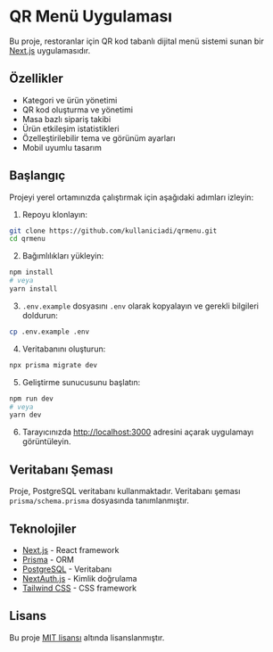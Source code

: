 # QR Menü Uygulaması

Bu proje, restoranlar için QR kod tabanlı dijital menü sistemi sunan bir [Next.js](https://nextjs.org) uygulamasıdır.

## Özellikler

- Kategori ve ürün yönetimi
- QR kod oluşturma ve yönetimi
- Masa bazlı sipariş takibi
- Ürün etkileşim istatistikleri
- Özelleştirilebilir tema ve görünüm ayarları
- Mobil uyumlu tasarım

## Başlangıç

Projeyi yerel ortamınızda çalıştırmak için aşağıdaki adımları izleyin:

1. Repoyu klonlayın:
```bash
git clone https://github.com/kullaniciadi/qrmenu.git
cd qrmenu
```

2. Bağımlılıkları yükleyin:
```bash
npm install
# veya
yarn install
```

3. `.env.example` dosyasını `.env` olarak kopyalayın ve gerekli bilgileri doldurun:
```bash
cp .env.example .env
```

4. Veritabanını oluşturun:
```bash
npx prisma migrate dev
```

5. Geliştirme sunucusunu başlatın:
```bash
npm run dev
# veya
yarn dev
```

6. Tarayıcınızda [http://localhost:3000](http://localhost:3000) adresini açarak uygulamayı görüntüleyin.

## Veritabanı Şeması

Proje, PostgreSQL veritabanı kullanmaktadır. Veritabanı şeması `prisma/schema.prisma` dosyasında tanımlanmıştır.

## Teknolojiler

- [Next.js](https://nextjs.org/) - React framework
- [Prisma](https://www.prisma.io/) - ORM
- [PostgreSQL](https://www.postgresql.org/) - Veritabanı
- [NextAuth.js](https://next-auth.js.org/) - Kimlik doğrulama
- [Tailwind CSS](https://tailwindcss.com/) - CSS framework

## Lisans

Bu proje [MIT lisansı](LICENSE) altında lisanslanmıştır.
